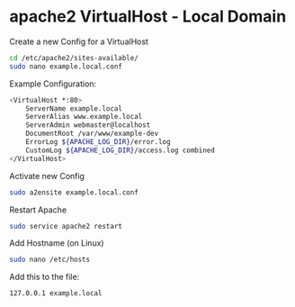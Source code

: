 # apache2 VirtualHost - Local Domain

Create a new Config for a VirtualHost

```bash
cd /etc/apache2/sites-available/
sudo nano example.local.conf
```

Example Configuration:

```bash
<VirtualHost *:80>
    ServerName example.local
    ServerAlias www.example.local
    ServerAdmin webmaster@localhost
    DocumentRoot /var/www/example-dev
    ErrorLog ${APACHE_LOG_DIR}/error.log
    CustomLog ${APACHE_LOG_DIR}/access.log combined
</VirtualHost>
```

Activate new Config

```bash
sudo a2ensite example.local.conf
```

Restart Apache

```bash
sudo service apache2 restart
```

Add Hostname (on Linux)

```bash
sudo nano /etc/hosts
```

Add this to the file:

```bash
127.0.0.1 example.local
```
